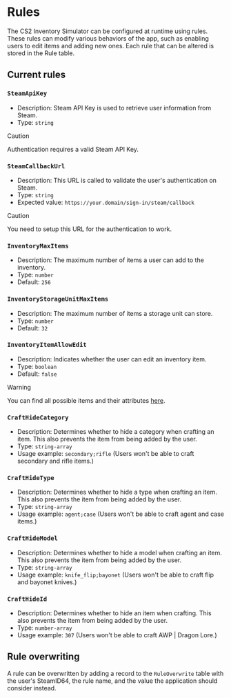 # Rules

The CS2 Inventory Simulator can be configured at runtime using rules. These rules can modify various behaviors of the app, such as enabling users to edit items and adding new ones. Each rule that can be altered is stored in the Rule table.

## Current rules

### `SteamApiKey`

- Description: Steam API Key is used to retrieve user information from Steam.
- Type: `string`

> [!CAUTION]
> Authentication requires a valid Steam API Key.

### `SteamCallbackUrl`

- Description: This URL is called to validate the user's authentication on Steam.
- Type: `string`
- Expected value: `https://your.domain/sign-in/steam/callback`

> [!CAUTION]
> You need to setup this URL for the authentication to work.

### `InventoryMaxItems`

- Description: The maximum number of items a user can add to the inventory.
- Type: `number`
- Default: `256`

### `InventoryStorageUnitMaxItems`

- Description: The maximum number of items a storage unit can store.
- Type: `number`
- Default: `32`

### `InventoryItemAllowEdit`

- Description: Indicates whether the user can edit an inventory item.
- Type: `boolean`
- Default: `false`

> [!WARNING]
> You can find all possible items and their attributes [here](https://raw.githubusercontent.com/ianlucas/cslib/main/assets/data/items.json).

### `CraftHideCategory`

- Description: Determines whether to hide a category when crafting an item. This also prevents the item from being added by the user.
- Type: `string-array`
- Usage example: `secondary;rifle` (Users won't be able to craft secondary and rifle items.)

### `CraftHideType`

- Description: Determines whether to hide a type when crafting an item. This also prevents the item from being added by the user.
- Type: `string-array`
- Usage example: `agent;case` (Users won't be able to craft agent and case items.)

### `CraftHideModel`

- Description: Determines whether to hide a model when crafting an item. This also prevents the item from being added by the user.
- Type: `string-array`
- Usage example: `knife_flip;bayonet` (Users won't be able to craft flip and bayonet knives.)

### `CraftHideId`

- Description: Determines whether to hide an item when crafting. This also prevents the item from being added by the user.
- Type: `number-array`
- Usage example: `307` (Users won't be able to craft AWP | Dragon Lore.)

## Rule overwriting

A rule can be overwritten by adding a record to the `RuleOverwrite` table with the user's SteamID64, the rule name, and the value the application should consider instead.
